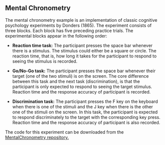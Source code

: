 ## Mental Chronometry

The mental chronometry example is an implementation of classic cognitive psychology experiments by Donders (1865). The experiment consists of three blocks. Each block has five preceding practice trials. The experimental blocks appear in the following order:

- **Reaction time task:**
The participant presses the space bar whenever there is a stimulus. The stimulus could either be a square or circle. The reaction time, that is, how long it takes for the participant to respond to seeing the stimulus is recorded.

- **Go/No-Go task:**
The participant presses the space bar whenever their target (one of the two stimuli) is on the screen. The core difference between this task and the next task (discrimination), is that the participant is only expected to respond to seeing the target stimulus. Reaction time and the response accuracy of participant is recorded.

- **Discrimination task:**
The participant presses the F key on the keyboard when there is one of the stimuli and the J key when there is the other one of the stimuli on the screen. In this task, the participant is expected to respond discriminately to the target with the corresponding key press. Reaction time and the response accuracy of participant is also recorded.

The code for this experiment can be downloaded from the <a href="https://github.com/magpie-ea/MentalChronometry" title="MentalChronometry" target="_blank"> MentalChronometry repository.</a>
